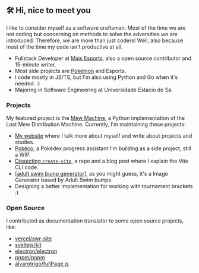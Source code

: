 ## 🛠 Hi, nice to meet you 

I like to consider myself as a software craftsman. Most of the time we are not coding but concerning on methods to solve the adversities we are introduced. Therefore, we are more than just coders! Well, also because most of the time my code isn't productive at all.

- Fullstack Developer at [Mais Esports](https://maisesports.com.br/), also a open source contributor and 15-minute writer.
- Most side projects are [Pokémon](https://github.com/guilherssousa/mew-machine) and Esports.
- I code mostly in JS/TS, but I'm also using Python and Go when it's needed. :)
- Majoring in Software Engineering at Universidade Estácio de Sá.
 
### Projects

My featured project is the [Mew Machine](https://github.com/guilherssousa/mew-machine), a Python implementation of the Lost Mew Distribution Machine. Currently, I'm maintaining these projects:
- [My website](https://guilherssousa.dev) where I talk more about myself and write about projects and studies.
- [Pokéco](https://github.com/guilherssousa/pokeco), a Pokédex progress assistant I'm building as a side project, still a WIP.
- [Dissecting `create-vite`](https://medium.com/@guilherssousa/dissecando-o-create-vite-entendendo-como-funciona-a-cli-do-vite-e6ddfa196029), a repo and a blog post where I explain the Vite CLI code.
- [[adult swim bump generator]](https://as-bump.vercel.app), as you might guess, it's a Image Generator based by Adult Swim bumps.
- Designing a better implementation for working with tournament brackets :)

### Open Source

I contributed as documentation translator to some open source projects, like:
- [vercel/swr-site](https://swr.vercel.app/pt-BR)
- [sveltejs/kit](https://github.com/sveltejs/kit)
- [electron/electron](https://www.electronjs.org/pt)
- [pnpm/pnpm](https://pnpm.io/pt)
- [alvarotrigo/fullPage.js](https://github.com/alvarotrigo/fullPage.js)
